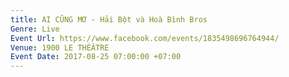 ```yaml
---
title: AI CŨNG MƠ - Hải Bột và Hoà Bình Bros
Genre: Live
Event Url: https://www.facebook.com/events/1835498696764944/
Venue: 1900 LE THÉÂTRE
Event Date: 2017-08-25 07:00:00 +07:00
---
```


